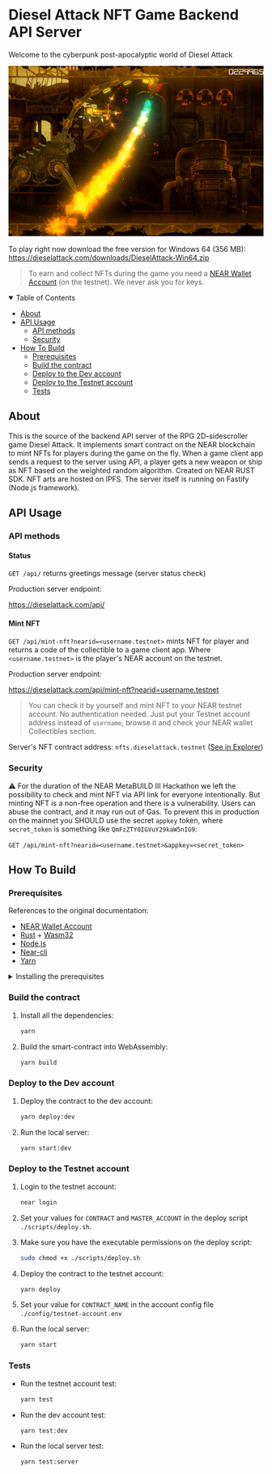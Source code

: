 # Diesel Attack NFT Game Backend API Server

Welcome to the cyberpunk post-apocalyptic world of Diesel Attack

![Diesel Attack NFT Game Gameplay](/docs/img/gameplay.jpg)

To play right now download the free version for Windows 64 (356 MB):
https://dieselattack.com/downloads/DieselAttack-Win64.zip

>To earn and collect NFTs during the game you need a [NEAR Wallet Account](https://wallet.testnet.near.org) (on the testnet). We never ask you for keys.


<details open="open">
<summary>Table of Contents</summary>

- [About](#about)
- [API Usage](#api-usage)
    - [API methods](#api-methods)
    - [Security](#security)
- [How To Build](#how-to-build)
    - [Prerequisites](#prerequisites)
    - [Build the contract](#build-the-contract)
    - [Deploy to the Dev account](#deploy-to-the-dev-account)
    - [Deploy to the Testnet account](#deploy-to-the-testnet-account)
    - [Tests](#tests)



</details>

## About

This is the source of the backend API server of the RPG 2D-sidescroller game Diesel Attack. It implements smart contract on the NEAR blockchain to mint NFTs for players during the game on the fly. When a game client app sends a request to the server using API, a player gets a new weapon or ship as NFT based on the weighted random algorithm. Created on NEAR RUST SDK. NFT arts are hosted on IPFS. The server itself is running on Fastify (Node.js framework).

## API Usage



### API methods

#### Status

`GET /api/` returns greetings message (server status check)

Production server endpoint:

https://dieselattack.com/api/

#### Mint NFT

`GET /api/mint-nft?nearid=<username.testnet>` mints NFT for player and returns a code of the collectible to a game client app. Where `<username.testnet>` is the player's NEAR account on the testnet.

Production server endpoint:

https://dieselattack.com/api/mint-nft?nearid=username.testnet

>You can check it by yourself and mint NFT to your NEAR testnet account. No authentication needed. Just put your Testnet account address instead of `username`, browse it and check your NEAR wallet Collectibles section. 

Server's NFT contract address: `nfts.dieselattack.testnet` ([See in Explorer](https://explorer.testnet.near.org/accounts/nfts.dieselattack.testnet))

### Security

:warning: For the duration of the NEAR MetaBUILD III Hackathon we left the possibility to check and mint NFT via API link for everyone intentionally.
But minting NFT is a non-free operation and there is a vulnerability. Users can abuse the contract, and it may run out of Gas.
To prevent this in production on the mainnet you SHOULD use the secret `appkey` token, where `secret_token` is something like `QmFzZTY0IGVuY29kaW5nIG9`:

`GET /api/mint-nft?nearid=<username.testnet>&appkey=<secret_token>`

## How To Build

### Prerequisites

References to the original documentation:

- [NEAR Wallet Account](https://wiki.near.org/getting-started/creating-a-near-wallet)
- [Rust](https://www.rust-lang.org/tools/install) + [Wasm32](https://rustwasm.github.io/docs.html)
- [Node.js](https://nodejs.org/en/download/package-manager/)
- [Near-cli](https://docs.near.org/tools/near-cli#setup)
- [Yarn](https://yarnpkg.com/getting-started/install)

<details>
<summary>Installing the prerequisites</summary>

1. Sign up to the NEAR Testnet Wallet and follow the instructions:
    [https://wallet.testnet.near.org](https://wallet.testnet.near.org)


2. Install Rust with [Rustup](https://rust-lang.github.io/rustup/) tool (recommended):
    ```sh
    curl --proto '=https' --tlsv1.3 https://sh.rustup.rs -sSf | sh
    ```

3. Install Wasm32:
    ```sh
    rustup target add wasm32-unknown-unknown
    ```

4. On Ubuntu you may need to install Build-essential:
    ```sh
    sudo apt install build-essential
    ```

5. Install [NVM](https://github.com/nvm-sh/nvm) (Node.js version manager):
    ```sh
    curl -o- https://raw.githubusercontent.com/nvm-sh/nvm/v0.39.2/install.sh | bash
    ```

6. Add these lines to your `~/.bashrc`, `~/.profile`, or `~/.zshrc` file to have it automatically sourced (you may need to restart the session):
    ```
    export NVM_DIR="$HOME/.nvm"
    [ -s "$NVM_DIR/nvm.sh" ] && \. "$NVM_DIR/nvm.sh"  # This loads nvm
    [ -s "$NVM_DIR/bash_completion" ] && \. "$NVM_DIR/bash_completion"  # This loads nvm bash_completion
    ```

7. Install the latest LTS version of Node.js:
    ```sh
    nvm install --lts
    ```

8. Install NPM package manager:
    ```sh
    npm install -g npm@latest
    ```

9. Install Near-cli globally:
    ```sh
    npm install -g near-cli
    ```

10. Install [Corepack](https://nodejs.org/dist/latest/docs/api/corepack.html) (Yarn version manager):

    *Node.js >=16.10*:
    ```sh
    corepack enable
    ```

    *Node.js <16.10*:
    ```sh
    npm i -g corepack
    ```

11. Activate the latest global Yarn version:

    *Node.js ^16.17 or >=18.6*:
    ```sh
    corepack prepare yarn@stable --activate
    ```

    *Node.js <16.17 or <18.6*:

    Take a look at the [latest Yarn release](https://github.com/yarnpkg/berry/releases/latest), note the version number, and run:
    ```sh
    corepack prepare yarn@<version> --activate
    ```

</details>


### Build the contract

1. Install all the dependencies:
    ```sh
    yarn
    ```

2. Build the smart-contract into WebAssembly:
    ```sh
    yarn build
    ```


### Deploy to the Dev account

1. Deploy the contract to the dev account:
    ```sh
    yarn deploy:dev
    ```

2. Run the local server:
    ```sh
    yarn start:dev
    ```


### Deploy to the Testnet account 

1. Login to the testnet account:
    ```sh
    near login
    ```

2. Set your values for `CONTRACT` and `MASTER_ACCOUNT` in the deploy script `./scripts/deploy.sh`.


3. Make sure you have the executable permissions on the deploy script:
    ```sh
    sudo chmod +x ./scripts/deploy.sh
    ```

4. Deploy the contract to the testnet account:
    ```sh
    yarn deploy
    ```

5. Set your value for `CONTRACT_NAME` in the account config file `./config/testnet-account.env`


6. Run the local server:
    ```sh
    yarn start
    ```

### Tests

- Run the testnet account test:
    ```sh
    yarn test
    ```

- Run the dev account test:
    ```sh
    yarn test:dev
    ```

- Run the local server test:
    ```sh
    yarn test:server
    ```
